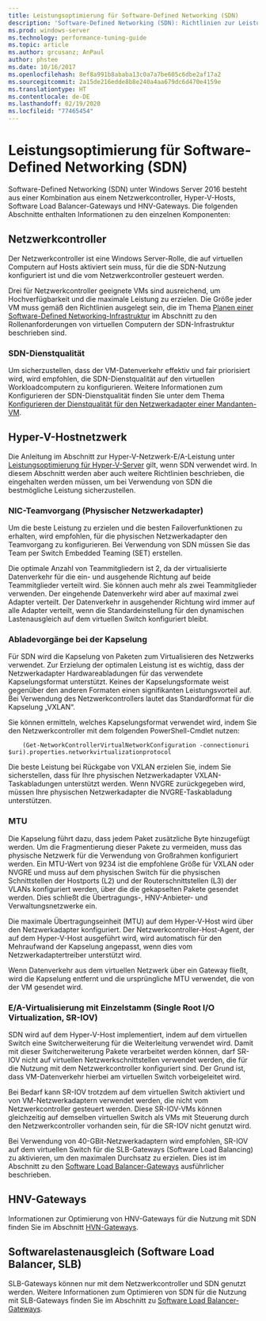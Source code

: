 ```yaml
---
title: Leistungsoptimierung für Software-Defined Networking (SDN)
description: 'Software-Defined Networking (SDN): Richtlinien zur Leistungsoptimierung'
ms.prod: windows-server
ms.technology: performance-tuning-guide
ms.topic: article
ms.author: grcusanz; AnPaul
author: phstee
ms.date: 10/16/2017
ms.openlocfilehash: 8ef8a991b8ababa13c0a7a7be605c6dbe2af17a2
ms.sourcegitcommit: 2a15de216edde8b8e240a4aa679dc6d470e4159e
ms.translationtype: HT
ms.contentlocale: de-DE
ms.lasthandoff: 02/19/2020
ms.locfileid: "77465454"
---
```

# <a name="performance-tuning-software-defined-networks"></a>Leistungsoptimierung für Software-Defined Networking (SDN)

Software-Defined Networking (SDN) unter Windows Server 2016 besteht aus einer Kombination aus einem Netzwerkcontroller, Hyper-V-Hosts, Software Load Balancer-Gateways und HNV-Gateways.  Die folgenden Abschnitte enthalten Informationen zu den einzelnen Komponenten:

## <a name="network-controller"></a>Netzwerkcontroller

Der Netzwerkcontroller ist eine Windows Server-Rolle, die auf virtuellen Computern auf Hosts aktiviert sein muss, für die die SDN-Nutzung konfiguriert ist und die vom Netzwerkcontroller gesteuert werden.

Drei für Netzwerkcontroller geeignete VMs sind ausreichend, um Hochverfügbarkeit und die maximale Leistung zu erzielen.  Die Größe jeder VM muss gemäß den Richtlinien ausgelegt sein, die im Thema [Planen einer Software-Defined Networking-Infrastruktur](../../../../networking/sdn/plan/Plan-a-Software-Defined-Network-Infrastructure.md) im Abschnitt zu den Rollenanforderungen von virtuellen Computern der SDN-Infrastruktur beschrieben sind.

### <a name="sdn-quality-of-service-qos"></a>SDN-Dienstqualität

Um sicherzustellen, dass der VM-Datenverkehr effektiv und fair priorisiert wird, wird empfohlen, die SDN-Dienstqualität auf den virtuellen Workloadcomputern zu konfigurieren.  Weitere Informationen zum Konfigurieren der SDN-Dienstqualität finden Sie unter dem Thema [Konfigurieren der Dienstqualität für den Netzwerkadapter einer Mandanten-VM](../../../../networking/sdn/manage/Configure-QoS-for-Tenant-VM-Network-Adapter.md).

## <a name="hyper-v-host-networking"></a>Hyper-V-Hostnetzwerk

Die Anleitung im Abschnitt zur Hyper-V-Netzwerk-E/A-Leistung unter [Leistungsoptimierung für Hyper-V-Server](../../role/remote-desktop/session-hosts.md) gilt, wenn SDN verwendet wird. In diesem Abschnitt werden aber auch weitere Richtlinien beschrieben, die eingehalten werden müssen, um bei Verwendung von SDN die bestmögliche Leistung sicherzustellen.

### <a name="physical-network-adapter-nic-teaming"></a>NIC-Teamvorgang (Physischer Netzwerkadapter)

Um die beste Leistung zu erzielen und die besten Failoverfunktionen zu erhalten, wird empfohlen, für die physischen Netzwerkadapter den Teamvorgang zu konfigurieren.  Bei Verwendung von SDN müssen Sie das Team per Switch Embedded Teaming (SET) erstellen.  

Die optimale Anzahl von Teammitgliedern ist 2, da der virtualisierte Datenverkehr für die ein- und ausgehende Richtung auf beide Teammitglieder verteilt wird.  Sie können auch mehr als zwei Teammitglieder verwenden. Der eingehende Datenverkehr wird aber auf maximal zwei Adapter verteilt.  Der Datenverkehr in ausgehender Richtung wird immer auf alle Adapter verteilt, wenn die Standardeinstellung für den dynamischen Lastenausgleich auf dem virtuellen Switch konfiguriert bleibt.


### <a name="encapsulation-offloads"></a>Abladevorgänge bei der Kapselung

Für SDN wird die Kapselung von Paketen zum Virtualisieren des Netzwerks verwendet.  Zur Erzielung der optimalen Leistung ist es wichtig, dass der Netzwerkadapter Hardwareabladungen für das verwendete Kapselungsformat unterstützt.  Keines der Kapselungsformate weist gegenüber den anderen Formaten einen signifikanten Leistungsvorteil auf.  Bei Verwendung des Netzwerkcontrollers lautet das Standardformat für die Kapselung „VXLAN“.

Sie können ermitteln, welches Kapselungsformat verwendet wird, indem Sie den Netzwerkcontroller mit dem folgenden PowerShell-Cmdlet nutzen:

``` syntax
    (Get-NetworkControllerVirtualNetworkConfiguration -connectionuri $uri).properties.networkvirtualizationprotocol
```

Die beste Leistung bei Rückgabe von VXLAN erzielen Sie, indem Sie sicherstellen, dass für Ihre physischen Netzwerkadapter VXLAN-Taskabladungen unterstützt werden.  Wenn NVGRE zurückgegeben wird, müssen Ihre physischen Netzwerkadapter die NVGRE-Taskabladung unterstützen.

### <a name="mtu"></a>MTU

Die Kapselung führt dazu, dass jedem Paket zusätzliche Byte hinzugefügt werden.  Um die Fragmentierung dieser Pakete zu vermeiden, muss das physische Netzwerk für die Verwendung von Großrahmen konfiguriert werden.  Ein MTU-Wert von 9234 ist die empfohlene Größe für VXLAN oder NVGRE und muss auf dem physischen Switch für die physischen Schnittstellen der Hostports (L2) und der Routerschnittstellen (L3) der VLANs konfiguriert werden, über die die gekapselten Pakete gesendet werden.  Dies schließt die Übertragungs-, HNV-Anbieter- und Verwaltungsnetzwerke ein.

Die maximale Übertragungseinheit (MTU) auf dem Hyper-V-Host wird über den Netzwerkadapter konfiguriert. Der Netzwerkcontroller-Host-Agent, der auf dem Hyper-V-Host ausgeführt wird, wird automatisch für den Mehraufwand der Kapselung angepasst, wenn dies vom Netzwerkadaptertreiber unterstützt wird.  

Wenn Datenverkehr aus dem virtuellen Netzwerk über ein Gateway fließt, wird die Kapselung entfernt und die ursprüngliche MTU verwendet, die von der VM gesendet wird.

### <a name="single-root-io-virtualization-sr-iov"></a>E/A-Virtualisierung mit Einzelstamm (Single Root I/O Virtualization, SR-IOV)

SDN wird auf dem Hyper-V-Host implementiert, indem auf dem virtuellen Switch eine Switcherweiterung für die Weiterleitung verwendet wird.  Damit mit dieser Switcherweiterung Pakete verarbeitet werden können, darf SR-IOV nicht auf virtuellen Netzwerkschnittstellen verwendet werden, die für die Nutzung mit dem Netzwerkcontroller konfiguriert sind. Der Grund ist, dass VM-Datenverkehr hierbei am virtuellen Switch vorbeigeleitet wird.

Bei Bedarf kann SR-IOV trotzdem auf dem virtuellen Switch aktiviert und von VM-Netzwerkadaptern verwendet werden, die nicht vom Netzwerkcontroller gesteuert werden.  Diese SR-IOV-VMs können gleichzeitig auf demselben virtuellen Switch als VMs mit Steuerung durch den Netzwerkcontroller vorhanden sein, für die SR-IOV nicht genutzt wird.

Bei Verwendung von 40-GBit-Netzwerkadaptern wird empfohlen, SR-IOV auf dem virtuellen Switch für die SLB-Gateways (Software Load Balancing) zu aktivieren, um den maximalen Durchsatz zu erzielen.  Dies ist im Abschnitt zu den [Software Load Balancer-Gateways](slb-gateway-performance.md) ausführlicher beschrieben.

## <a name="hnv-gateways"></a>HNV-Gateways

Informationen zur Optimierung von HNV-Gateways für die Nutzung mit SDN finden Sie im Abschnitt [HVN-Gateways](hnv-gateway-performance.md).

## <a name="software-load-balancer-slb"></a>Softwarelastenausgleich (Software Load Balancer, SLB)

SLB-Gateways können nur mit dem Netzwerkcontroller und SDN genutzt werden.  Weitere Informationen zum Optimieren von SDN für die Nutzung mit SLB-Gateways finden Sie im Abschnitt zu [Software Load Balancer-Gateways](slb-gateway-performance.md).
